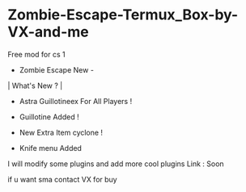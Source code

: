 # Zombie-Escape-Termux_Box-by-VX-and-me
Free mod for cs 1
- Zombie Escape New -

| What's New ? |

- Astra Guillotineex For All Players !

- Guillotine Added !

- New Extra Item cyclone !

- Knife menu Added

I will modify some plugins and add more cool plugins
Link : Soon

if u want sma contact VX for buy
